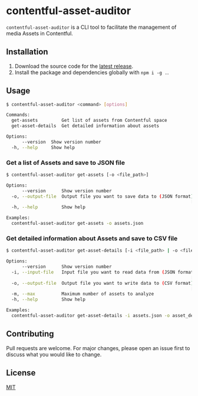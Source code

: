 # contentful-asset-auditor

`contentful-asset-auditor` is a CLI tool to facilitate the management of media Assets in Contentful.

## Installation

1. Download the source code for the [latest release](https://github.com/kstrongholte/contentful-cleanup/releases/latest).
2. Install the package and dependencies globally with `npm i -g .`.

## Usage
```bash
$ contentful-asset-auditor <command> [options]

Commands:
  get-assets         Get list of assets from Contentful space
  get-asset-details  Get detailed information about assets

Options:
      --version  Show version number                                   [boolean]
  -h, --help     Show help                                             [boolean]
```

### Get a list of Assets and save to JSON file
```bash
$ contentful-asset-auditor get-assets [-o <file_path>]

Options:
      --version      Show version number                               [boolean]
  -o, --output-file  Output file you want to save data to (JSON format)
                                                                      [required]
  -h, --help         Show help                                         [boolean]

Examples:
  contentful-asset-auditor get-assets -o assets.json
```

### Get detailed information about Assets and save to CSV file
```bash
$ contentful-asset-auditor get-asset-details [-i <file_path> | -o <file_path>]

Options:
      --version      Show version number                               [boolean]
  -i, --input-file   Input file you want to read data from (JSON format)
                                                                      [required]
  -o, --output-file  Output file you want to write data to (CSV format)
                                                                      [required]
  -m, --max          Maximum number of assets to analyze
  -h, --help         Show help                                         [boolean]

Examples:
  contentful-asset-auditor get-asset-details -i assets.json -o asset_details.json
```

## Contributing

Pull requests are welcome. For major changes, please open an issue first
to discuss what you would like to change.

## License

[MIT](https://choosealicense.com/licenses/mit/)
